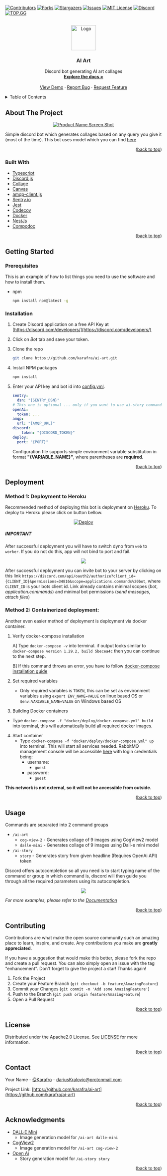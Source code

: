 <div id="top"></div>
<!--
*** Thanks for checking out the Best-README-Template. If you have a suggestion
*** that would make this better, please fork the repo and create a pull request
*** or simply open an issue with the tag "enhancement".
*** Don't forget to give the project a star!
*** Thanks again! Now go create something AMAZING! :D
-->

<!-- PROJECT SHIELDS -->
<!--
*** I'm using markdown "reference style" links for readability.
*** Reference links are enclosed in brackets [ ] instead of parentheses ( ).
*** See the bottom of this document for the declaration of the reference variables
*** for contributors-url, forks-url, etc. This is an optional, concise syntax you may use.
*** https://www.markdownguide.org/basic-syntax/#reference-style-links
-->

[![Contributors][contributors-shield]][contributors-url]
[![Forks][forks-shield]][forks-url]
[![Stargazers][stars-shield]][stars-url]
[![Issues][issues-shield]][issues-url]
[![MIT License][license-shield]][license-url]
[![Discord][discord-shield]][discord-invite]
[![TOP.GG][top-gg-shield]][top-gg-link]

<!-- PROJECT LOGO -->
<br />
<div align="center">
  <a href="https://github.com/karafra/ai-art">
    <img src="https://raw.githubusercontent.com/karafra/ai-art/main/.github/images/logo.png" alt="Logo" width="80" height="80">
  </a>

<h3 align="center">AI Art</h3>

  <p align="center">
    Discord bot generating AI art collages
    <br />
    <a href="https://karafra.github.io/ai-art/ "><strong>Explore the docs »</strong></a>
    <br />
    <br />
    <a href="https://discord.gg/VDKhbrc73Z">View Demo</a>
    ·
    <a href="https://github.com/karafra/ai-art/issues">Report Bug</a>
    ·
    <a href="https://github.com/karafra/ai-art/issues">Request Feature</a>
  </p>
</div>

<!-- TABLE OF CONTENTS -->
<details>
  <summary>Table of Contents</summary>
  <ol>
    <li>
      <a href="#about-the-project">About The Project</a>
      <ul>
        <li><a href="#built-with">Built With</a></li>
      </ul>
    </li>
    <li>
      <a href="#getting-started">Getting Started</a>
      <ul>
        <li><a href="#prerequisites">Prerequisites</a></li>
        <li><a href="#installation">Installation</a></li>
      </ul>
    </li>
    <li><a href="#deployment">Deployment</a></li>
    <li><a href="#usage">Usage</a></li>
    <li><a href="#contributing">Contributing</a></li>
    <li><a href="#license">License</a></li>
    <li><a href="#contact">Contact</a></li>
    <li><a href="#acknowledgments">Acknowledgments</a></li>
  </ol>
</details>

<!-- ABOUT THE PROJECT -->

## About The Project

<div align="center">

  [![Product Name Screen Shot][product-screenshot]]()

</div>

Simple discord bot which generates collages based on any query you give it (most of the time). This bot uses model which you can find [here](https://huggingface.co/spaces/dalle-mini/dalle-mini)

<p align="right">(<a href="#top">back to top</a>)</p>

### Built With

-   [Typescript](https://www.typescriptlang.org/)
-   [Discord.js](https://discord.js.org/)
-   [Collage](https://www.npmjs.com/package/@settlin/collage)
-   [Canvas](https://www.npmjs.com/package/canvas)
-   [amqp-client.js](https://github.com/cloudamqp/amqp-client.js/)
-   [Sentry.io](https://sentry.io)
-   [Jest](https://jestjs.io)
-   [Codecov](https://codecov.io)
-   [Docker](https://docker.com)
-   [NestJs](https://nestjs.com)
-   [Compodoc](https://compodoc.app)

<p align="right">(<a href="#top">back to top</a>)</p>

<!-- GETTING STARTED -->

## Getting Started
### Prerequisites

This is an example of how to list things you need to use the software and how to install them.

-   npm
    ```sh
    npm install npm@latest -g
    ```

### Installation

1. Create Discord application on a free API Key at [https://discord.com/developers/](https://discord.com/developers/)

2. Click on *Bot* tab and save your token.

3. Clone the repo
    ```sh
    git clone https://github.com/karafra/ai-art.git
    ```
4. Install NPM packages
    ```sh
    npm install
    ```
5. Enter your API key and bot id into [config.yml](./.config.yml). 
    ```yaml
    sentry:
      dsn: "{SENTRY_DSN}"
    # This one is optional ... only if you want to use ai-story command
    openAi:
      token: ...
    amqp:
      url: "{AMQP_URL}"
    discord:
        token: "{DISCORD_TOKEN}"
    deploy:
      port: "{PORT}"
    ```

    Configuration file supports simple environment variable substitution in format __"{VARIABLE_NAME}"__, where parentheses are __required__. 

<p align="right">(<a href="#top">back to top</a>)</p>

<!-- DEPLOYMENT -->

## Deployment

### Method 1: Deployment to Heroku

Recommended method of deploying this bot is deployment on [Heroku](https://www.heroku.com/). To deploy to Heroku please click on button bellow.

<p align="center">
<a href="https://heroku.com/deploy?template=https://github.com/karafra/ai-art.git">
  <img src="https://img.shields.io/badge/%E2%86%91_Deploy_to-Heroku-7056bf.svg?style=for-the-badge" alt="Deploy">
</a>
</p>

##### IMPORTANT


After successful deployment you will have to switch dyno from `web` to `worker`. If you do not do this, app will not bind to port and fail. 

<p align="center">
  <img src="https://raw.githubusercontent.com/karafra/ai-art/main/.github/images/heroku-dynos.png" />
</p>

After successful deployment you can invite bot to your server by clicking on this link `https://discord.com/api/oauth2/authorize?client_id={CLIENT_ID}&permissions=34816&scope=applications.commands%20bot`, where `CLIENT_ID` is your bots client id. Link already contains minimal scopes (_bot_, _application.commands_) and minimal bot permissions (_send messages_, _attach files_)

### Method 2: Containerized deployment:
Another even easier method of deployment is deployment via docker container.

1. Verify docker-compose installation

    A] Type `docker-compose -v` into terminal. if output looks similar to `docker-compose version 1.29.2, build 5becea4c` then you can continue to the next step.

    B] If this command throws an error, you have to follow [docker-compose installation guide](https://docs.docker.com/compose/install/)

2. Set required variables
    - Only required variables is `TOKEN`, this can be set as environment variables using `export ENV_NAME=VALUE` on linux based OS or `$env:VARIABLE_NAME=VALUE` on Windows based OS

3. Building Docker containers
  - Type `docker-compose -f "docker/deploy/docker-compose.yml" build` into terminal, this will automatically build all required docker images.

4. Start container
    - Type `docker-compose -f "docker/deploy/docker-compose.yml" up` into terminal. This will start all services needed. RabbitMQ management console will be accessible [here](http://localhost:15673/) with login credentials being:
      - username:   
        - `guest`
      - password:
        - `guest`

__This network is not external, so it will not be accessible from outside.__

<p align="right">(<a href="#top">back to top</a>)</p>

<!-- USAGE EXAMPLES -->

## Usage

Commands are separated into 2 command groups

- `/ai-art`
  - `cog-view-2` - Generates collage of 9 images using CogView2 model
  - `dalle-mini` - Generates collage of 9 images using Dall-e mini model  
- `/ai-story`
  - `story` - Generates story from given headline (Requires OpenAi API) token

Discord offers autocompletion so all you need is to start typing name of the command or group in which command is, discord will then guide you through all the required parameters using its autocompletion.

<p align="center">
  <img src="https://raw.githubusercontent.com/karafra/ai-art/main/.github/images/command-selection.png" />
</p>

_For more examples, please refer to the [Documentation](karafra.github.io/ai-art/)_

<p align="right">(<a href="#top">back to top</a>)</p>

<!-- CONTRIBUTING -->

## Contributing

Contributions are what make the open source community such an amazing place to learn, inspire, and create. Any contributions you make are **greatly appreciated**.

If you have a suggestion that would make this better, please fork the repo and create a pull request. You can also simply open an issue with the tag "enhancement".
Don't forget to give the project a star! Thanks again!

1. Fork the Project
2. Create your Feature Branch (`git checkout -b feature/AmazingFeature`)
3. Commit your Changes (`git commit -m 'Add some AmazingFeature'`)
4. Push to the Branch (`git push origin feature/AmazingFeature`)
5. Open a Pull Request

<p align="right">(<a href="#top">back to top</a>)</p>

<!-- LICENSE -->

## License

Distributed under the Apache2.0 License. See [LICENSE](./LICENSE) for more information.

<p align="right">(<a href="#top">back to top</a>)</p>

<!-- CONTACT -->

## Contact

Your Name - [@Karafro](https://twitter.com/Karafro) - dariusKralovic@protonmail.com

Project Link: [https://github.com/karafra/ai-art](https://github.com/karafra/ai-art)

<p align="right">(<a href="#top">back to top</a>)</p>

<!-- ACKNOWLEDGMENTS -->

## Acknowledgments

- [DALL·E Mini](https://github.com/borisdayma/dalle-mini)
  - Image generation model for `/ai-art dalle-mini`
- [CogView2](https://github.com/THUDM/CogView2)
  - Image generation model for `/ai-art cog-view-2`
- [Open Ai](https://beta.openai.com/playground)
  - Story generation model for `/ai-story story`


<p align="right">(<a href="#top">back to top</a>)</p>

<!-- MARKDOWN LINKS & IMAGES -->
<!-- https://www.markdownguide.org/basic-syntax/#reference-style-links -->

[contributors-shield]: https://img.shields.io/github/contributors/karafra/ai-art.svg?style=for-the-badge
[contributors-url]: https://github.com/karafra/ai-art/graphs/contributors
[forks-shield]: https://img.shields.io/github/forks/karafra/ai-art.svg?style=for-the-badge
[forks-url]: https://github.com/karafra/ai-art/network/members
[stars-shield]: https://img.shields.io/github/stars/karafra/ai-art.svg?style=for-the-badge
[stars-url]: https://github.com/karafra/ai-art/stargazers
[issues-shield]: https://img.shields.io/github/issues/karafra/ai-art.svg?style=for-the-badge
[issues-url]: https://github.com/karafra/ai-art/issues
[license-shield]: https://img.shields.io/github/license/karafra/ai-art.svg?style=for-the-badge
[license-url]: https://github.com/karafra/ai-art/blob/master/LICENSE.txt
[linkedin-shield]: https://img.shields.io/badge/-LinkedIn-black.svg?style=for-the-badge&logo=linkedin&colorB=555
[linkedin-url]: https://linkedin.com/in/linkedin_username
[product-screenshot]: https://raw.githubusercontent.com/karafra/ai-art/main/.github/images/showcase.gif
[discord-shield]: https://img.shields.io/discord/984823638333210715?color=purple&label=DEMO%20SERVER&logo=discord&logoColor=white&style=for-the-badge
[discord-invite]:https://discord.gg/VDKhbrc73Z
[top-gg-shield]: https://img.shields.io/static/v1?label=TOP.GG&message=LISTED&color=purple&style=for-the-badge&logo=google-chrome&logoColor=white
[top-gg-link]: https://top.gg/bot/984821826096091206